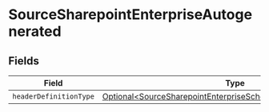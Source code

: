 # SourceSharepointEnterpriseAutogenerated


## Fields

| Field                                                                                                                                            | Type                                                                                                                                             | Required                                                                                                                                         | Description                                                                                                                                      |
| ------------------------------------------------------------------------------------------------------------------------------------------------ | ------------------------------------------------------------------------------------------------------------------------------------------------ | ------------------------------------------------------------------------------------------------------------------------------------------------ | ------------------------------------------------------------------------------------------------------------------------------------------------ |
| `headerDefinitionType`                                                                                                                           | [Optional\<SourceSharepointEnterpriseSchemasHeaderDefinitionType>](../../models/shared/SourceSharepointEnterpriseSchemasHeaderDefinitionType.md) | :heavy_minus_sign:                                                                                                                               | N/A                                                                                                                                              |